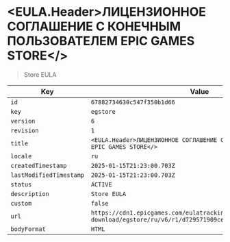 # <EULA.Header>ЛИЦЕНЗИОННОЕ СОГЛАШЕНИЕ С КОНЕЧНЫМ ПОЛЬЗОВАТЕЛЕМ EPIC GAMES STORE</>

> Store EULA

| Key | Value |
| --- | ----- |
| `id` | `67882734630c547f350b1d66` |
| `key` | `egstore` |
| `version` | `6` |
| `revision` | `1` |
| `title` | `<EULA.Header>ЛИЦЕНЗИОННОЕ СОГЛАШЕНИЕ С КОНЕЧНЫМ ПОЛЬЗОВАТЕЛЕМ EPIC GAMES STORE</>` |
| `locale` | `ru` |
| `createdTimestamp` | `2025-01-15T21:23:00.703Z` |
| `lastModifiedTimestamp` | `2025-01-15T21:23:00.703Z` |
| `status` | `ACTIVE` |
| `description` | `Store EULA` |
| `custom` | `false` |
| `url` | `https://cdn1.epicgames.com/eulatracking-download/egstore/ru/v6/r1/d729571909cefa7ec423b2933efbc09b.pdf` |
| `bodyFormat` | `HTML` |
